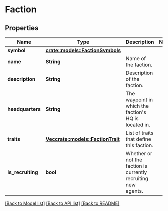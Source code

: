 # Faction

## Properties

Name | Type | Description | Notes
------------ | ------------- | ------------- | -------------
**symbol** | [**crate::models::FactionSymbols**](FactionSymbols.md) |  | 
**name** | **String** | Name of the faction. | 
**description** | **String** | Description of the faction. | 
**headquarters** | **String** | The waypoint in which the faction's HQ is located in. | 
**traits** | [**Vec<crate::models::FactionTrait>**](FactionTrait.md) | List of traits that define this faction. | 
**is_recruiting** | **bool** | Whether or not the faction is currently recruiting new agents. | 

[[Back to Model list]](../README.md#documentation-for-models) [[Back to API list]](../README.md#documentation-for-api-endpoints) [[Back to README]](../README.md)


